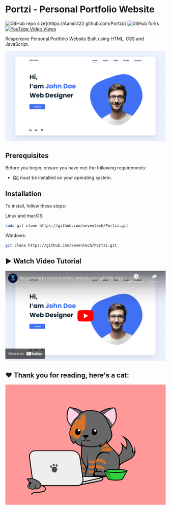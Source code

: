 # Portzi - Personal Portfolio Website

![GitHub repo size](https://github.com/Aamir32/projects_snapshots/blob/main/Portzi/about.pgn.jpg=true "Portfolio Demo")](https://Aamir322 github.com/Portzi/)
![GitHub forks](https://img.shields.io/github/forks/xeventech/Portzi?style=social)
[![YouTube Video Views](https://img.shields.io/youtube/views/fnHl-V2_8P4?style=social)](https://youtu.be/fnHl-V2_8P4)

Responsive Personal Portfolio Website Built using HTML, CSS and JavaScript.

[![Portfolio Demo](https://github.com/XevenTech/projects_snapshots/blob/main/Portzi/preview.png?raw=true "Portfolio Demo")](https://xeventech.github.io/Portzi/)

## Prerequisites

Before you begin, ensure you have met the following requirements:

* [Git](https://git-scm.com/downloads "Download Git") must be installed on your operating system.

## Installation

To install, follow these steps:

Linux and macOS:

```bash
sudo git clone https://github.com/xeventech/Portzi.git
```

Windows:

```bash
git clone https://github.com/xeventech/Portzi.git
```

## ▶️ Watch Video Tutorial

[![Watch Video](https://github.com/XevenTech/projects_snapshots/blob/main/Portzi/thumbnail.png?raw=true "Play")](https://youtu.be/fnHl-V2_8P4)


## ❤️ Thank you for reading, here's a cat:

[![Cat](https://github.com/XevenTech/xeventech/blob/main/cat.gif?raw=true "Thank You ❤️")](https://youtube.com/@XevenTechYT?sub_confirmation=1)
